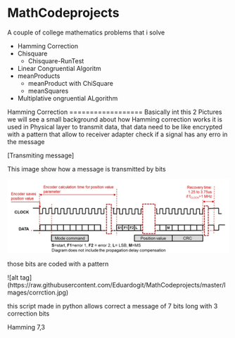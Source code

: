 # MathCodeprojects
A couple of college mathematics problems that i solve
<ul>
  <li>Hamming Correction</li>
  <li>Chisquare
    <ul>
      <li>Chisquare-RunTest</li>
    </ul>
  </li>
  <li>Linear Congruential Algoritm</li>
  <li>meanProducts
    <ul>
      <li>meanProduct with ChiSquare</li>
      <li>meanSquares</li>
    </ul>
  </li>
  <li>Multiplative ongruential ALgorithm</li>
</ul>
Hamming Correction
==================
Basically int this 2 Pictures we will see a small background about how Hamming correction works
it is used in Physical layer  to transmit data, that data need to be like encrypted with a pattern 
that allow to receiver adapter check if a signal has any erro in the message

[Transmiting message]

<p>This image show how a message is transmitted by bits</p>

![alt tag](https://raw.githubusercontent.com/Eduardogit/MathCodeprojects/master/Images/f3.jpg)
<p>those bits are coded with a pattern </p>
![alt tag](https://raw.githubusercontent.com/Eduardogit/MathCodeprojects/master/Images/corrction.jpg)
<p>this script made in python allows correct a message of 7 bits long with 3 correction bits</p>
Hamming 7,3
